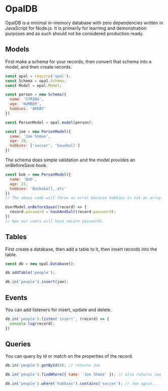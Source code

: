 OpalDB
=======
OpalDB is a minimal in-memory database with zero dependencies written in JavaScript for Node.js. It is primarily for learning and demonstration purposes and as such should not be considered production ready.

Models
------
First make a schema for your records, then convert that schema into a model, and then create records.
```javascript
const opal = require('opal');
const Schema = opal.Schema;
const Model = opal.Model;

const person = new Schema({
  name: 'STRING',
  age: 'NUMBER',
  hobbies: 'ARRAY'
})

const PersonModel = opal.model(person);

const joe = new PersonModel({
  name: 'Joe Shmoe',
  age: 28,
  hobbies: ['soccer', 'baseball']
})
```
The schema does simple validation and the model provides an onBeforeSave hook.

```javascript
const bob = new PersonModel({
  name: 'Bob',
  age: 23,
  hobbies: 'Baskeball, etc'
})
// The above code will throw an error because hobbies is not an array.

UserModel.onBeforeSave((record) => {
  record.password = hashAndSalt(record.password);
})
// Now our users will have secure passwords.
```

Tables
------

First create a database, then add a table to it, then insert records into the table.

```javascript
const db = new opal.Database();

db.addTable('people');

db.in('people').insert(joe);
```

Events
------

You can add listeners for insert, update and delete.

```javascript
db.in('people').listen('insert', (record) => {
  console.log(record);
})
```

Queries
-------

You can query by id or match on the properties of the record.

```javascript
db.in('people').getById(0); // returns Joe

db.in('people').findWhere({ name: 'Joe Shmoe' }); // also returns Joe

db.in('people').where('hobbies').contains('soccer'); // Joe again...
```
